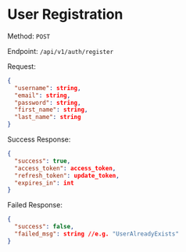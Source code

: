 # User Registration

Method: `POST`

Endpoint: `/api/v1/auth/register`

Request:

```json
{
  "username": string,
  "email": string,
  "password": string,
  "first_name": string,
  "last_name": string
}
```

Success Response:

```json
{
  "success": true,
  "access_token": access_token,
  "refresh_token": update_token,
  "expires_in": int
}
```

Failed Response:

```json
{
  "success": false,
  "failed_msg": string //e.g. "UserAlreadyExists"
}
```
